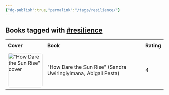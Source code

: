 ```yaml
---
{"dg-publish":true,"permalink":"/tags/resilience/"}
---
```



<h2><span>Books tagged with <a href="#resilience" class="tag" target="_blank" rel="noopener nofollow">#resilience</a></span></h2><table style="border-collapse: collapse; width: 100%; font-family: inherit;"><tbody><tr><th style="text-align: left; padding: 8px; border-bottom: 2px solid var(--text-accent); background-color: var(--background-secondary);">Cover</th><th style="text-align: left; padding: 8px; border-bottom: 2px solid var(--text-accent); background-color: var(--background-secondary);">Book</th><th style="text-align: left; padding: 8px; border-bottom: 2px solid var(--text-accent); background-color: var(--background-secondary);">Rating</th></tr><tr style="background-color: var(--background-primary); transition: background-color 0.2s;"><td style="padding: 6px 8px;"><a href="obsidian://open?vault=Obsidian%20Vault&amp;file=books%2FSandra%20Uwiringiyimana%20Abigail%20Pesta%20-%20How%20Dare%20the%20Sun%20Rise.md"><img src="http://books.google.com/books/content?id=TN7hDAAAQBAJ&amp;printsec=frontcover&amp;img=1&amp;zoom=1&amp;edge=curl&amp;source=gbs_api" alt="&quot;How Dare the Sun Rise&quot; cover" width="110" style="border-radius: 6px;"></a></td><td style="padding: 6px 8px;"><a href="obsidian://open?vault=Obsidian%20Vault&amp;file=books%2FSandra%20Uwiringiyimana%20Abigail%20Pesta%20-%20How%20Dare%20the%20Sun%20Rise.md" style="text-decoration: none; color: var(--text-normal);">"How Dare the Sun Rise" (Sandra Uwiringiyimana, Abigail Pesta)</a></td><td style="padding: 6px 8px;">4</td></tr></tbody></table>
